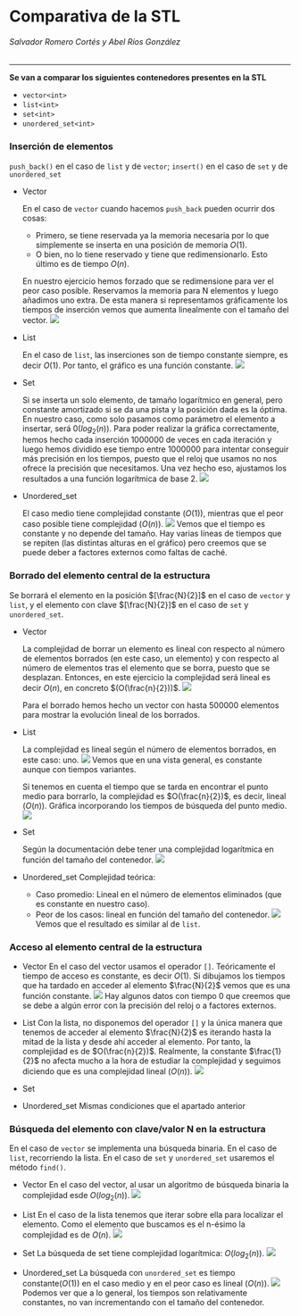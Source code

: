 # Comparativa de la STL
###### Salvador Romero Cortés y Abel Ríos González
---
**Se van a comparar los siguientes contenedores presentes en la STL**
* `vector<int>`
* `list<int>`
* `set<int>`
* `unordered_set<int>`

### Inserción de elementos
`push_back()` en el caso de `list` y de `vector`; `insert()` en el caso de `set` y de `unordered_set`
* Vector

    En el caso de `vector` cuando hacemos `push_back` pueden ocurrir dos cosas:
    * Primero, se tiene reservada ya la memoria necesaria por lo que simplemente se inserta en una posición de memoria $O(1)$. 
    * O bien, no lo tiene reservado y tiene que redimensionarlo. Esto último es de tiempo $O(n)$.

    En nuestro ejercicio hemos forzado que se redimensione para ver el peor caso posible. Reservamos la memoria para N elementos y luego añadimos uno extra. 
    De esta manera si representamos gráficamente los tiempos de inserción vemos que aumenta linealmente con el tamaño del vector.
        ![](https://i.imgur.com/T5bO96A.png)


* List

    En el caso de `list`, las inserciones son de tiempo constante siempre, es decir $O(1)$. Por tanto, el gráfico es una función constante.
    ![](https://i.imgur.com/Cznnacx.png)



* Set

    Si se inserta un solo elemento, de tamaño logarítmico en general, pero constante amortizado si se da una pista y la posición dada es la óptima.
    En nuestro caso, como solo pasamos como parámetro el elemento a insertar, será $0(log_2(n))$.
    Para poder realizar la gráfica correctamente, hemos hecho cada inserción 1000000 de veces en cada iteración y luego hemos dividido ese tiempo entre 1000000 para intentar conseguir más precisión en los tiempos, puesto que el reloj que usamos no nos ofrece la precisión que necesitamos.
    Una vez hecho eso, ajustamos los resultados a una función logarítmica de base 2.
    ![](https://i.imgur.com/MHLwuIo.png)


* Unordered_set

    El caso medio tiene complejidad constante $(O(1))$, mientras que el peor caso posible tiene complejidad $(O(n))$.
    ![](https://i.imgur.com/q8AwDz8.png)
    Vemos que el tiempo es constante y no depende del tamaño. Hay varias líneas de tiempos que se repiten (las distintas alturas en el gráfico) pero creemos que se puede deber a factores externos como faltas de caché.


### Borrado del elemento central de la estructura
Se borrará el elemento en la posición $[\frac{N}{2}]$ en el caso de `vector` y `list`, y el elemento con clave $[\frac{N}{2}]$ en el caso de `set` y `unordered_set`.
* Vector

    La complejidad de borrar un elemento es lineal con respecto al número de elementos borrados (en este caso, un elemento) y con respecto al número de elementos tras el elemento que se borra, puesto que se desplazan. 
    Entonces, en este ejercicio la complejidad será lineal es decir $O(n)$, en concreto $(O(\frac{n}{2}))$.
    ![](https://i.imgur.com/UlCxprZ.png)

    Para el borrado hemos hecho un vector con hasta 500000 elementos para mostrar la evolución lineal de los borrados.
* List

    La complejidad es lineal según el número de elementos borrados, en este caso: uno.
    ![](https://i.imgur.com/92hCsGn.png)
    Vemos que en una vista general, es constante aunque con tiempos variantes.
    
    Si tenemos en cuenta el tiempo que se tarda en encontrar el punto medio para borrarlo, la complejidad es $O(\frac{n}{2})$, es decir, lineal $(O(n))$.
    Gráfica incorporando los tiempos de búsqueda del punto medio.
    ![](https://i.imgur.com/VlMGSSY.png)

* Set

    Según la documentación debe tener una complejidad logarítmica en función del tamaño del contenedor.
![](https://i.imgur.com/4vYpYqi.png)

* Unordered_set
    Complejidad teórica:
    * Caso promedio: Lineal en el número de elementos eliminados (que es constante en nuestro caso). 
    * Peor de los casos: lineal en función  del tamaño del contenedor.
![](https://i.imgur.com/DfLTDgB.png)
    Vemos que el resultado es similar al de `list`.


### Acceso al elemento central de la estructura

* Vector
    En el caso del vector usamos el operador `[]`. Teóricamente el tiempo de acceso es constante, es decir $O(1)$. Si dibujamos los tiempos que ha tardado en acceder al elemento $\frac{N}{2}$ vemos que es una función constante.
![](https://i.imgur.com/nS2TBjv.png)
    Hay algunos datos con tiempo 0 que creemos que se debe a algún error con la precisión del reloj o a factores externos.
* List
    Con la lista, no disponemos del operador `[]` y la única manera que tenemos de acceder al elemento $\frac{N}{2}$ es iterando hasta la mitad de la lista y desde ahí acceder al elemento. Por tanto, la complejidad es de $O(\frac{n}{2})$. Realmente, la constante $\frac{1}{2}$ no afecta mucho a la hora de estudiar la complejidad y seguimos diciendo que es una complejidad lineal ($O(n)$).
    ![](https://i.imgur.com/8MJeVFQ.png)

* Set


* Unordered_set
Mismas condiciones que el apartado anterior
### Búsqueda del elemento con clave/valor N en la estructura

En el caso de `vector` se implementa una búsqueda binaria.
En el caso de `list`, recorriendo la lista.
En el caso de `set` y `unordered_set` usaremos el método `find()`.

* Vector
    En el caso del vector, al usar un algoritmo de búsqueda binaria la complejidad esde $O(log_2(n))$.
    ![](https://i.imgur.com/nCkK9rV.png)

* List
    En el caso de la lista tenemos que iterar sobre ella para localizar el elemento. Como el elemento que buscamos es el n-ésimo la complejidad es de $O(n)$. 
    ![](https://i.imgur.com/ejYfn3r.png)

* Set
    La búsqueda de set tiene complejidad logarítmica: $O(log_2(n))$.
    ![](https://i.imgur.com/r29Lwjz.png)

* Unordered_set
    La búsqueda con `unordered_set` es tiempo constante($O(1)$) en el caso medio y en el peor caso es lineal ($O(n)$).
    ![](https://i.imgur.com/IkhoNhJ.png)
    Podemos ver que a lo general, los tiempos son relativamente constantes, no van incrementando con el tamaño del contenedor.